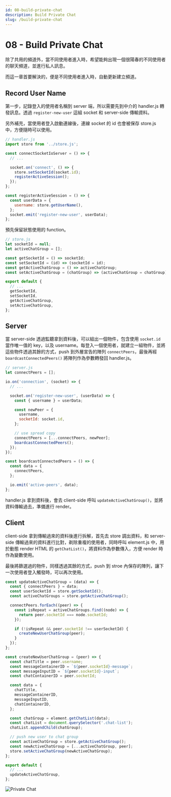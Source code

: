```yaml
---
id: 08-build-private-chat
description: Build Private Chat
slug: /build-private-chat
---
```


# 08 - Build Private Chat

除了共用的頻道外，當不同使用者進入時，希望能夠出現一個很陽春的不同使用者的聊天頻道，並進行私人訊息。

而這一章首要解決的，便是不同使用者進入時，自動更新建立頻道。

## Record User Name

第一步，記錄登入的使用者名稱到 server 端，所以需要先到中介的 handler.js 轉發訊息。透過 `register-new-user` 這組 socket 和 server-side 傳輸資料。

另外補充，當使用者登入啟動連線後，連線 socket 的 id 也會被保存 store.js 中，方便隨時可以使用。

```javascript
// handler.js
import store from '../store.js';

const connectSocketIoServer = () => {
  // ...

  socket.on('connect', () => {
    store.setSocketId(socket.id);
    registerActiveSession();
  });
};

const registerActiveSession = () => {
  const userData = {
    username: store.getUserName(),
  };
  socket.emit('register-new-user', userData);
};
```

預先保留狀態使用的 function。

```javascript
// store.js
let socketId = null;
let activeChatGroup = [];

const getSocketId = () => socketId;
const setSocketId = (id) => (socketId = id);
const getActiveChatGroup = () => activeChatGroup;
const setActiveChatGroup = (chatGroup) => (activeChatGroup = chatGroup);

export default {
  // ...
  getSocketId,
  setSocketId,
  getActiveChatGroup,
  setActiveChatGroup,
};

```

## Server

當 server-side 透過監聽拿到資料後，可以組出一個物件，包含使用 `socket.id` 當作唯一值的 key，以及 username。每登入一個使用者，就建立一組物件，並將這些物件透過其餘的方式，push 到外層宣告的陣列 `connectPeers`，最後再經 `boardcastConnectedPeers()` 將陣列作為參數轉發回 handler.js。

```javascript
// server.js
let connectPeers = [];

io.on('connection', (socket) => {
  // ...

  socket.on('register-new-user', (userData) => {
    const { username } = userData;

    const newPeer = {
      username,
      socketId: socket.id,
    };

    // use spread copy
    connectPeers = [...connectPeers, newPeer];
    boardcastConnectedPeers();
  });
});

const boardcastConnectedPeers = () => {
  const data = {
    connectPeers,
  };

  io.emit('active-peers', data);
};
```

handler.js 拿到資料後，會去 client-side 呼叫 `updateActiveChatGroup()`，並將資料傳輸過去，準備進行 render。

## Client

client-side 拿到傳輸過來的資料後進行拆解，首先去 store 調出資料，和 server-side 傳輸過來的資料進行比對，剃除重複的使用者，同時呼叫 element.js 中，用於動態 render HTML 的 `getChatList()`，將資料作為參數傳入，方便 render 時作為變數使用。

最後將篩選過的物件，同樣透過其餘的方式，push 到 stroe 內保存的陣列，讓下一次使用者登入觸發時，可以再次使用。

```javascript
const updateActiveChatGroup = (data) => {
  const { connectPeers } = data;
  const userSocketId = store.getSocketId();
  const activeChatGroups = store.getActiveChatGroup();

  connectPeers.forEach((peer) => {
    const isRepeat = activeChatGroups.find((node) => {
      return peer.socketId === node.socketId;
    });

    if (!isRepeat && peer.socketId !== userSocketId) {
      createNewUserChatGroup(peer);
    }
  });
};

const createNewUserChatGroup = (peer) => {
  const chatTitle = peer.username;
  const messageContainerID = `${peer.socketId}-message`;
  const messageInputID = `${peer.socketId}-input`;
  const chatContainerID = peer.socketId;

  const data = {
    chatTitle,
    messageContainerID,
    messageInputID,
    chatContainerID,
  };

  const chatGroup = element.getChatList(data);
  const chatList = document.querySelector('.chat-list');
  chatList.appendChild(chatGroup);

  // push new user to chat group
  const activeChatGroup = store.getActiveChatGroup();
  const newActiveChatGroup = [...activeChatGroup, peer];
  store.setActiveChatGroup(newActiveChatGroup);
};

export default {
  // ...
  updateActiveChatGroup,
};
```

![Private Chat](https://i.imgur.com/z9iId5y.gif)
